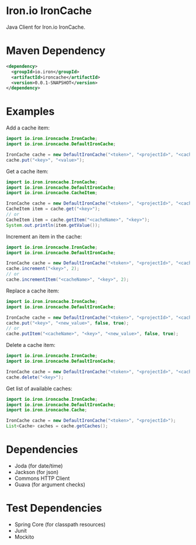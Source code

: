 Iron.io IronCache
=========

Java Client for Iron.io IronCache.

Maven Dependency
=========

``` xml
<dependency>
  <groupId>io.iron</groupId>
  <artifactId>ironcache</artifactId>
  <version>0.0.1-SNAPSHOT</version>
</dependency>
```

Examples
=========

Add a cache item:

``` java
import io.iron.ironcache.IronCache;
import io.iron.ironcache.DefaultIronCache;

IronCache cache = new DefaultIronCache("<token>", "<projectId>", "<cacheName>");
cache.put("<key>", "<value>");
```

Get a cache item:

``` java
import io.iron.ironcache.IronCache;
import io.iron.ironcache.DefaultIronCache;
import io.iron.ironcache.CacheItem;

IronCache cache = new DefaultIronCache("<token>", "<projectId>", "<cacheName>");
CacheItem item = cache.get("<key>");
// or
CacheItem item = cache.getItem("<cacheName>", "<key>");
System.out.println(item.getValue());
```

Increment an item in the cache:

``` java
import io.iron.ironcache.IronCache;
import io.iron.ironcache.DefaultIronCache;

IronCache cache = new DefaultIronCache("<token>", "<projectId>", "<cacheName>");
cache.increment("<key>", 2);
// or
cache.incrementItem("<cacheName>", "<key>", 2);
```

Replace a cache item:

``` java
import io.iron.ironcache.IronCache;
import io.iron.ironcache.DefaultIronCache;

IronCache cache = new DefaultIronCache("<token>", "<projectId>", "<cacheName>");
cache.put("<key>", "<new_value>", false, true);
// or
cache.putItem("<cacheName>", "<key>", "<new_value>", false, true);
```

Delete a cache item:

``` java
import io.iron.ironcache.IronCache;
import io.iron.ironcache.DefaultIronCache;

IronCache cache = new DefaultIronCache("<token>", "<projectId>", "<cacheName>");
cache.delete("<key>");
```
	
Get list of available caches:

``` java
import io.iron.ironcache.IronCache;
import io.iron.ironcache.DefaultIronCache;
import io.iron.ironcache.Cache;

IronCache cache = new DefaultIronCache("<token>", "<projectId>");
List<Cache> caches = cache.getCaches();
```
	
Dependencies
=========
- Joda (for date/time)
- Jackson (for json)
- Commons HTTP Client
- Guava (for argument checks)

Test Dependencies
=========
- Spring Core (for classpath resources)
- Junit
- Mockito